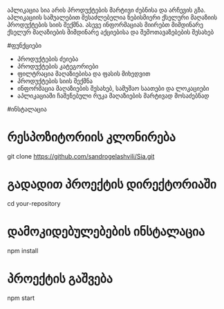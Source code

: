 აპლიკაცია სია არის პროდუქტების მარტივი ძებნისა და არჩევის გზა. აპლიკაციის საშუალებით შესაძლებელია ნებისმიერი ქსელური მაღაზიის პროდუქტების სიის შექმნა. ასევე ინფორმაციას მიირებთ მიმდინარე ქსელურ მაღაზიების მიმდინარე აქციებისა და შემოთავაზებების შესახებ

#ფუნქციები
- პროდუქტების ძეიება
- პროდუქტების კატეგორიები
- ფილტრაცია მაღაზიებისა და ფასის მიხედვით
- პროდუქტების სიის შექმნა
- ინფორმაცია მაღაზიების შესახებ, სამუშაო საათები და ლოკაციები
- აპლიკაციაში ჩაშენებული რუკა მაღაზიების მარტივად მოსაძებნად

#ინსტალაცია
# რესპოზიტორიის კლონირება
git clone https://github.com/sandrogelashvili/Sia.git

# გადადით პროექტის დირექტორიაში
cd your-repository

# დამოკიდებულებების ინსტალაცია
npm install

# პროექტის გაშვება
npm start
